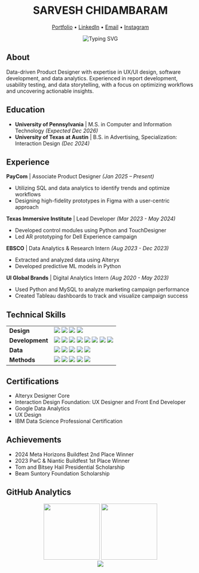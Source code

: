 <div align="center">
  <h1>SARVESH CHIDAMBARAM</h1>
  <p>
    <a href="https://sarveshsea.framer.website" target="_blank">Portfolio</a> •
    <a href="https://www.linkedin.com/in/sarveshchidambaram/" target="_blank">LinkedIn</a> •
    <a href="mailto:chidamb1@seas.upenn.edu" target="_blank">Email</a> •
    <a href="https://www.instagram.com/sarv.sea/" target="_blank">Instagram</a>
  </p>
</div>

<div align="center">
  <img src="https://readme-typing-svg.herokuapp.com?font=SF+Pro+Display&weight=300&size=22&duration=3000&pause=1000&color=999999&center=true&vCenter=true&width=435&lines=Product+Designer;UX%2FUI+Designer;Front-End+Developer;Data+Analyst;Creative+Technologist" alt="Typing SVG" />
</div>

## About

Data-driven Product Designer with expertise in UX/UI design, software development, and data analytics. Experienced in report development, usability testing, and data storytelling, with a focus on optimizing workflows and uncovering actionable insights.

## Education

- **University of Pennsylvania** | M.S. in Computer and Information Technology *(Expected Dec 2026)*
- **University of Texas at Austin** | B.S. in Advertising, Specialization: Interaction Design *(Dec 2024)*

## Experience

**PayCom** | Associate Product Designer *(Jan 2025 – Present)*
- Utilizing SQL and data analytics to identify trends and optimize workflows
- Designing high-fidelity prototypes in Figma with a user-centric approach

**Texas Immersive Institute** | Lead Developer *(Mar 2023 - May 2024)*
- Developed control modules using Python and TouchDesigner
- Led AR prototyping for Dell Experience campaign

**EBSCO** | Data Analytics & Research Intern *(Aug 2023 - Dec 2023)*
- Extracted and analyzed data using Alteryx
- Developed predictive ML models in Python

**UI Global Brands** | Digital Analytics Intern *(Aug 2020 - May 2023)*
- Used Python and MySQL to analyze marketing campaign performance
- Created Tableau dashboards to track and visualize campaign success

## Technical Skills

<div align="center">
  <table>
    <tr>
      <td><strong>Design</strong></td>
      <td>
        <img src="https://img.shields.io/badge/Figma-%23F24E1E.svg?style=flat-square&logo=figma&logoColor=white&labelColor=black" />
        <img src="https://img.shields.io/badge/Adobe%20CC-%23FF0000.svg?style=flat-square&logo=adobe&logoColor=white&labelColor=black" />
        <img src="https://img.shields.io/badge/Wireframing-%23000000.svg?style=flat-square&logo=prototyping&logoColor=white&labelColor=black" />
        <img src="https://img.shields.io/badge/Prototyping-%23000000.svg?style=flat-square&logo=prototyping&logoColor=white&labelColor=black" />
      </td>
    </tr>
    <tr>
      <td><strong>Development</strong></td>
      <td>
        <img src="https://img.shields.io/badge/HTML5-%23E34F26.svg?style=flat-square&logo=html5&logoColor=white&labelColor=black" />
        <img src="https://img.shields.io/badge/CSS3-%231572B6.svg?style=flat-square&logo=css3&logoColor=white&labelColor=black" />
        <img src="https://img.shields.io/badge/JavaScript-%23F7DF1E.svg?style=flat-square&logo=javascript&logoColor=white&labelColor=black" />
        <img src="https://img.shields.io/badge/React-%2361DAFB.svg?style=flat-square&logo=react&logoColor=white&labelColor=black" />
        <img src="https://img.shields.io/badge/Python-%233776AB.svg?style=flat-square&logo=python&logoColor=white&labelColor=black" />
        <img src="https://img.shields.io/badge/Java-%23ED8B00.svg?style=flat-square&logo=java&logoColor=white&labelColor=black" />
        <img src="https://img.shields.io/badge/TouchDesigner-%23FF0000.svg?style=flat-square&logoColor=white&labelColor=black" />
        <img src="https://img.shields.io/badge/A--Frame-%23EF2D5E.svg?style=flat-square&logo=a-frame&logoColor=white&labelColor=black" />
      </td>
    </tr>
    <tr>
      <td><strong>Data</strong></td>
      <td>
        <img src="https://img.shields.io/badge/SQL-%234479A1.svg?style=flat-square&logo=mysql&logoColor=white&labelColor=black" />
        <img src="https://img.shields.io/badge/Alteryx-%235C8FE0.svg?style=flat-square&logoColor=white&labelColor=black" />
        <img src="https://img.shields.io/badge/Tableau-%23E97627.svg?style=flat-square&logo=tableau&logoColor=white&labelColor=black" />
        <img src="https://img.shields.io/badge/PowerBI-%23F2C811.svg?style=flat-square&logo=power-bi&logoColor=white&labelColor=black" />
        <img src="https://img.shields.io/badge/Pandas-%23150458.svg?style=flat-square&logo=pandas&logoColor=white&labelColor=black" />
      </td>
    </tr>
    <tr>
      <td><strong>Methods</strong></td>
      <td>
        <img src="https://img.shields.io/badge/Agile-%230175C2.svg?style=flat-square&logoColor=white&labelColor=black" />
        <img src="https://img.shields.io/badge/Scrum-%230175C2.svg?style=flat-square&logoColor=white&labelColor=black" />
        <img src="https://img.shields.io/badge/Kanban-%230175C2.svg?style=flat-square&logoColor=white&labelColor=black" />
        <img src="https://img.shields.io/badge/Jira-%230052CC.svg?style=flat-square&logo=jira&logoColor=white&labelColor=black" />
        <img src="https://img.shields.io/badge/Confluence-%230052CC.svg?style=flat-square&logo=confluence&logoColor=white&labelColor=black" />
      </td>
    </tr>
  </table>
</div>

## Certifications

- Alteryx Designer Core
- Interaction Design Foundation: UX Designer and Front End Developer
- Google Data Analytics
- UX Design
- IBM Data Science Professional Certification

## Achievements

- 2024 Meta Horizons Buildfest 2nd Place Winner
- 2023 PwC & Niantic Buildfest 1st Place Winner
- Tom and Bitsey Hail Presidential Scholarship
- Beam Suntory Foundation Scholarship

## GitHub Analytics

<div align="center">
  <img height="150em" src="https://github-readme-stats.vercel.app/api?username=sarveshsea&show_icons=true&hide_border=true&bg_color=000000&title_color=ffffff&text_color=999999&icon_color=999999&hide=stars" />
  <img height="150em" src="https://github-readme-streak-stats.herokuapp.com/?user=sarveshsea&hide_border=true&background=000000&ring=999999&fire=ffffff&currStreakLabel=ffffff&sideLabels=999999&currStreakNum=ffffff&sideNums=999999&dates=777777" />
</div>

<div align="center">
  <img src="https://komarev.com/ghpvc/?username=sarveshsea&color=999999&style=flat-square&label=Profile+Views" />
</div>

<!-- "Design is not just what it looks like and feels like. Design is how it works." - Steve Jobs -->

